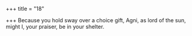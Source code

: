 +++
title = "18"

+++
Because you hold sway over a choice gift, Agni, as lord of the sun, might I, your praiser, be in your shelter.